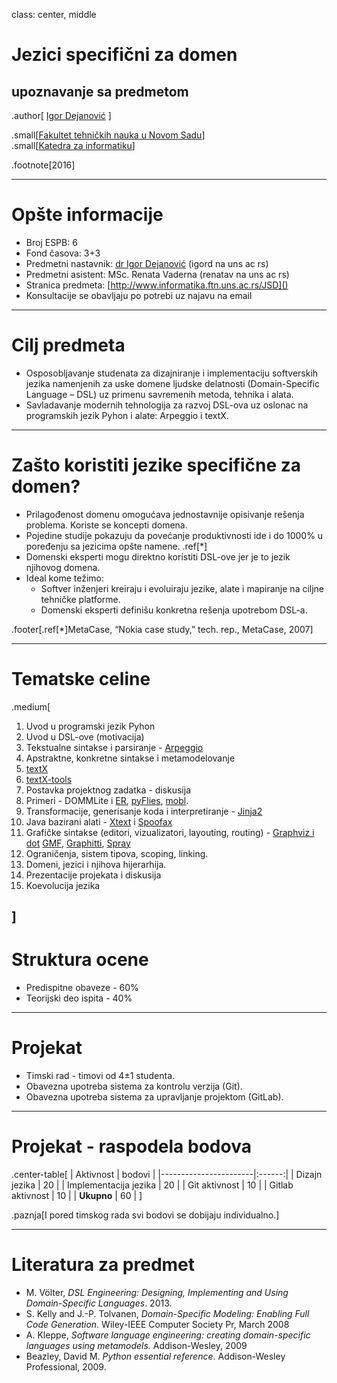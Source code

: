 class: center, middle

# Jezici specifični za domen
## upoznavanje sa predmetom

.author[ [Igor Dejanović](http://igordejanovic.net/) ]

.small[[Fakultet tehničkih nauka u Novom Sadu](http://ftn.uns.ac.rs/)] </br>
.small[[Katedra za informatiku](http://informatika.ftn.uns.ac.rs/)]


.footnote[2016]


---

# Opšte informacije

- Broj ESPB: 6
- Fond časova: 3+3
- Predmetni nastavnik: [dr Igor Dejanović](http://igordejanovic.net) (igord na
  uns ac rs)
- Predmetni asistent: MSc. Renata Vaderna (renatav na uns ac rs)
- Stranica predmeta: [http://www.informatika.ftn.uns.ac.rs/JSD]()
- Konsultacije se obavljaju po potrebi uz najavu na email

---
# Cilj predmeta

- Osposobljavanje studenata za dizajniranje i implementaciju softverskih jezika
  namenjenih za uske domene ljudske delatnosti (Domain-Specific Language – DSL) uz
  primenu savremenih metoda, tehnika i alata.
- Savladavanje modernih tehnologija za razvoj DSL-ova uz oslonac na
  programskih jezik Pyhon i alate: Arpeggio i textX.

---
# Zašto koristiti jezike specifične za domen?

- Prilagođenost domenu omogućava jednostavnije opisivanje
  rešenja problema. Koriste se koncepti domena.
- Pojedine studije pokazuju da povećanje produktivnosti ide i do
  1000% u poređenju sa jezicima opšte namene. .ref[*]
- Domenski eksperti mogu direktno koristiti DSL-ove jer je to
  jezik njihovog domena.
- Ideal kome težimo:
  - Softver inženjeri kreiraju i evoluiraju jezike, alate i mapiranje
    na ciljne tehničke platforme.
  - Domenski eksperti definišu konkretna rešenja upotrebom
    DSL-a.

.footer[.ref[*]MetaCase, “Nokia case study,” tech. rep., MetaCase, 2007]

---
# Tematske celine

.medium[

1. Uvod u programski jezik Pyhon
1. Uvod u DSL-ove (motivacija)
1. Tekstualne sintakse i parsiranje -
   [Arpeggio](https://github.com/igordejanovic/Arpeggio)
1. Apstraktne, konkretne sintakse i metamodelovanje
1. [textX](https://github.com/igordejanovic/textX)
1. [textX-tools](https://github.com/igordejanovic/textx-tools)
1. Postavka projektnog zadatka - diskusija
1. Primeri -
   DOMMLite i [ER](https://github.com/igordejanovic/textx-lang-er),
   [pyFlies](https://github.com/igordejanovic/pyflies),
   [mobl](http://www.mobl-lang.org/).
1. Transformacije, generisanje koda i interpretiranje -
   [Jinja2](http://jinja.pocoo.org/docs/dev/)
1. Java bazirani alati - [Xtext](http://www.eclipse.org/Xtext/)
   i [Spoofax](http://strategoxt.org/Spoofax)
1. Grafičke sintakse (editori, vizualizatori, layouting, routing) -
   [Graphviz i dot](http://www.graphviz.org/)
   [GMF](http://www.eclipse.org/modeling/gmf/),
   [Graphitti](http://www.eclipse.org/graphiti/),
   [Spray](https://code.google.com/a/eclipselabs.org/p/spray/)
1. Ograničenja, sistem tipova, scoping, linking.
1. Domeni, jezici i njihova hijerarhija.
1. Prezentacije projekata i diskusija
1. Koevolucija jezika

]
---

# Struktura ocene

- Predispitne obaveze - 60%
- Teorijski deo ispita - 40%

---

# Projekat

- Timski rad - timovi od 4±1 studenta.
- Obavezna upotreba sistema za kontrolu verzija (Git).
- Obavezna upotreba sistema za upravljanje projektom (GitLab).

---

# Projekat - raspodela bodova

.center-table[
| Aktivnost             | bodovi |
|-----------------------|:------:|
| Dizajn jezika         |     20 |
| Implementacija jezika |     20 |
| Git aktivnost         |     10 |
| Gitlab aktivnost      |     10 |
| **Ukupno**            |     60 |
]

.paznja[I pored timskog rada svi bodovi se dobijaju individualno.]


---

# Literatura za predmet

- M. Völter, *DSL Engineering: Designing, Implementing and Using
  Domain-Specific Languages*. 2013.
- S. Kelly and J.-P. Tolvanen, *Domain-Specific Modeling: Enabling Full Code
  Generation.* Wiley-IEEE Computer Society Pr, March 2008
- A. Kleppe, *Software language engineering: creating domain-specific languages
  using metamodels.* Addison-Wesley, 2009
- Beazley, David M. *Python essential reference*. Addison-Wesley Professional,
  2009.
